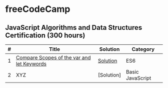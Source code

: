 # freeCodeCamp

## JavaScript Algorithms and Data Structures Certification (300 hours)

| #  | Title |Solution|Category
| ------------- | ------------- |------------- |------------- |
| 1  | [Compare Scopes of the var and let Keywords](https://www.freecodecamp.org/learn/javascript-algorithms-and-data-structures/es6/compare-scopes-of-the-var-and-let-keywords)  |[Solution](../master/JavaScript%20Algorithms%20and%20Data%20Structures%20Certification/ES6/compare-scopes-of-the-var-and-let-keywords.txt) |ES6
| 2  | XYZ  |[Solution] |Basic JavaScript
